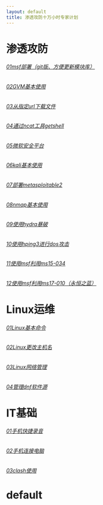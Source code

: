 ```yaml
---
layout: default
title: 渗透攻防十万小时专家计划
---
```

# 渗透攻防
###### [01msf部署（git版、方便更新模块库）](/articles/msf部署（git版、方便更新模块库）.md)
###### [02GVM基本使用](/articles/GVM基本使用.md)
###### [03从指定url下载文件](/articles/从指定url下载文件.md)
###### [04通过ncat工具getshell](/articles/通过ncat工具getshell.md)
###### [05微软安全平台](/articles/微软安全平台.md)
###### [06kali基本使用](/articles/kali基本使用.md)
###### [07部署metasploitable2](/articles/部署metasploitable2.md)
###### [08nmap基本使用](/articles/nmap基本使用.md)
###### [09使用hydra暴破](/articles/使用hydra暴破.md)
###### [10使用hping3进行dos攻击](/articles/使用hping3进行dos攻击.md)
###### [11使用msf利用ms15-034](/articles/使用msf利用ms15-034.md)
###### [12使用msf利用ms17-010（永恒之蓝）](/articles/使用msf利用ms17-010（永恒之蓝）.md)


# Linux运维
###### [01Linux基本命令](/articles/Linux基本命令.md)
###### [02Linux更改主机名](/articles/Linux更改主机名.md)
###### [03Linux网络管理](/articles/Linux网络管理.md)
###### [04管理dnf软件源](/articles/管理dnf软件源.md)
# IT基础
###### [01手机快捷录音](/articles/手机快捷录音.md)
###### [02手机连接电脑](/articles/手机连接电脑.md)
###### [03clash使用](/articles/clash使用.md)
# default
